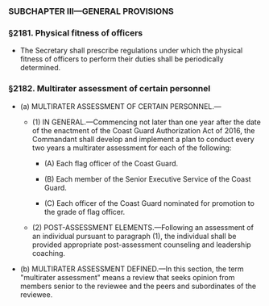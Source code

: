 ### SUBCHAPTER III—GENERAL PROVISIONS

### §2181. Physical fitness of officers
* The Secretary shall prescribe regulations under which the physical fitness of officers to perform their duties shall be periodically determined.

### §2182. Multirater assessment of certain personnel
* (a) MULTIRATER ASSESSMENT OF CERTAIN PERSONNEL.—

  * (1) IN GENERAL.—Commencing not later than one year after the date of the enactment of the Coast Guard Authorization Act of 2016, the Commandant shall develop and implement a plan to conduct every two years a multirater assessment for each of the following:

    * (A) Each flag officer of the Coast Guard.

    * (B) Each member of the Senior Executive Service of the Coast Guard.

    * (C) Each officer of the Coast Guard nominated for promotion to the grade of flag officer.


  * (2) POST-ASSESSMENT ELEMENTS.—Following an assessment of an individual pursuant to paragraph (1), the individual shall be provided appropriate post-assessment counseling and leadership coaching.


* (b) MULTIRATER ASSESSMENT DEFINED.—In this section, the term "multirater assessment" means a review that seeks opinion from members senior to the reviewee and the peers and subordinates of the reviewee.